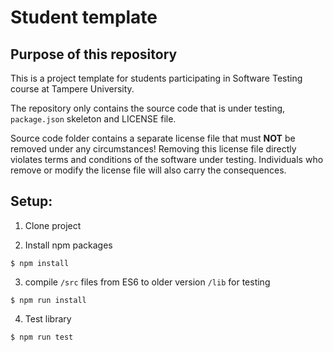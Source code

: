# Student template

## Purpose of this repository

This is a project template for students participating in Software Testing course
at Tampere University.

The repository only contains the source code that is under testing, `package.json` skeleton
and LICENSE file.

Source code folder contains a separate license file that must **NOT** be removed under any circumstances!
Removing this license file directly violates terms and conditions of the software under testing.
Individuals who remove or modify the license file will also carry the consequences.

## Setup:

1. Clone project

2. Install npm packages

```
$ npm install
```

3. compile `/src` files from ES6 to older version `/lib` for testing

```
$ npm run install
```
4. Test library

```
$ npm run test
```
